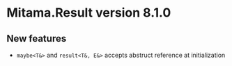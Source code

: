 # Mitama.Result version 8.1.0

## New features

- `maybe<T&>` and `result<T&, E&>` accepts abstruct reference at initialization

